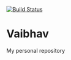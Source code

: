 [![Build Status](https://dev.azure.com/vasharm/My%20Project/_apis/build/status/vaebhav9.Vaibhav)](https://dev.azure.com/vasharm/My%20Project/_build/latest?definitionId=1)
# Vaibhav
My personal repository
